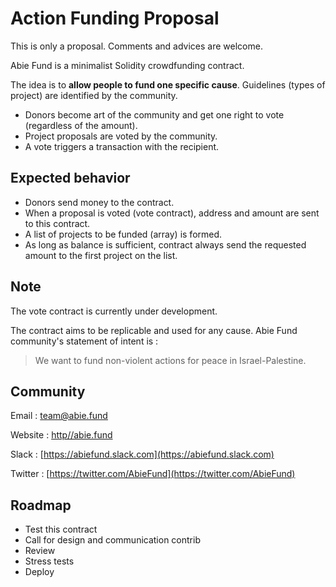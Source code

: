 # Action Funding Proposal

This is only a proposal. Comments and advices are welcome.

Abie Fund is a minimalist Solidity crowdfunding contract.

The idea is to **allow people to fund one specific cause**. Guidelines (types of project) are identified by the community. 

* Donors become art of the community and get one right to vote (regardless of the amount).
* Project proposals are voted by the community. 
* A vote triggers a transaction with the recipient.



## Expected behavior

* Donors send money to the contract.
* When a proposal is voted (vote contract), address and amount are sent to this contract.
* A list of projects to be funded (array) is formed.
* As long as balance is sufficient, contract always send the requested amount to the first project on the list.

## Note

The vote contract is currently under development.

The contract aims to be replicable and used for any cause. Abie Fund community's statement of intent is : 

>We want to fund non-violent actions for peace in Israel-Palestine.

## Community

Email : team@abie.fund

Website : [http//abie.fund](http//abie.fund)

Slack : [https://abiefund.slack.com](https://abiefund.slack.com)

Twitter : [https://twitter.com/AbieFund](https://twitter.com/AbieFund)

## Roadmap

* Test this contract
* Call for design and communication contrib
* Review
* Stress tests
* Deploy
